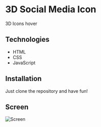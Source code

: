 # 3D Social Media Icon

3D Icons hover

## Technologies

- HTML
- CSS
- JavaScript

## Installation

Just clone the repository and have fun!

## Screen

![Screen](gifs/20210628_152248.gif)



